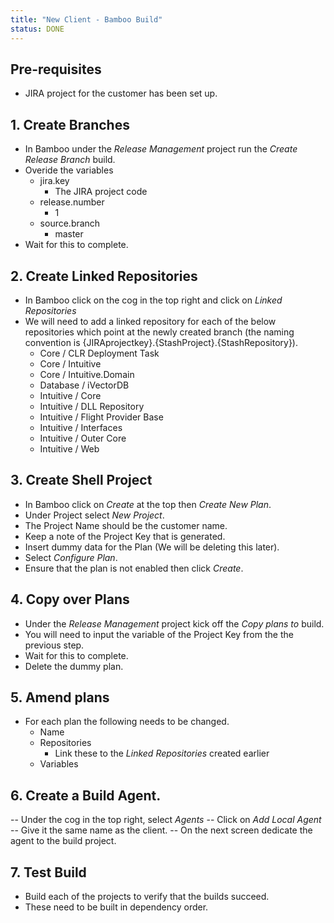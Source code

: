 ```yaml
---
title: "New Client - Bamboo Build"
status: DONE
---
```


## Pre-requisites
- JIRA project for the customer has been set up.

## 1. Create Branches
- In Bamboo under the *Release Management* project run the *Create Release Branch* build.
- Overide the variables
	- jira.key
		- The JIRA project code
	- release.number
		- 1
	- source.branch
		- master
- Wait for this to complete.

## 2. Create Linked Repositories
- In Bamboo click on the cog in the top right and click on *Linked Repositories*
- We will need to add a linked repository for each of the below repositories which point at the newly created branch (the naming convention is {JIRAprojectkey}.{StashProject}.{StashRepository}).
	- Core / CLR Deployment Task
	- Core / Intuitive
	- Core / Intuitive.Domain
	- Database / iVectorDB
	- Intuitive / Core
	- Intuitive / DLL Repository
	- Intuitive / Flight Provider Base
	- Intuitive / Interfaces
	- Intuitive / Outer Core
	- Intuitive / Web

## 3. Create Shell Project
- In Bamboo click on *Create* at the top then *Create New Plan*.
- Under Project select *New Project*.
- The Project Name should be the customer name.
- Keep a note of the Project Key that is generated.
- Insert dummy data for the Plan (We will be deleting this later).
- Select *Configure Plan*.
- Ensure that the plan is not enabled then click *Create*.

## 4. Copy over Plans
- Under the *Release Management* project kick off the *Copy plans to* build.
- You will need to input the variable of the Project Key from the the previous step.
- Wait for this to complete.
- Delete the dummy plan.

## 5. Amend plans
- For each plan the following needs to be changed.
	- Name
	- Repositories 
		- Link these to the *Linked Repositories* created earlier
	- Variables

## 6. Create a Build Agent.
-- Under the cog in the top right, select *Agents*
-- Click on *Add Local Agent*
-- Give it the same name as the client.
-- On the next screen dedicate the agent to the build project.

## 7. Test Build
- Build each of the projects to verify that the builds succeed.
- These need to be built in dependency order.